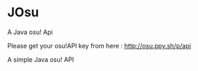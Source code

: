 # JOsu
A Java osu! Api

Please get your osu!API key from here : http://osu.ppy.sh/p/api

A simple Java osu! API